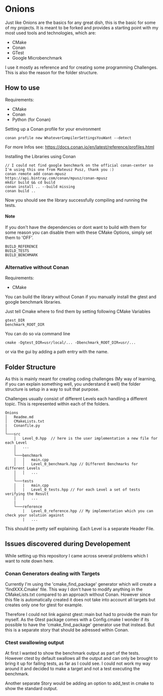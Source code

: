 # Onions
Just like Onions are the basics for any great dish, this is the basic for some of my projects. It is meant to be forked and provides a starting point with my most used tools and technologies, which are:

* CMake
* Conan
* GTest
* Google Microbenchmark

I use it mostly as reference and for creating some programming Challenges. This is also the reason for the folder structure.

## How to use
Requirements:
* CMake
* Conan
* Python (for Conan)

Setting up a Conan profile for your environment
```
conan profile new WhateverCompilerSettingsYouWant --detect
```
For more Infos see: https://docs.conan.io/en/latest/reference/profiles.html

Installing the Libraries using Conan
```
// I could not find google benchmark on the official conan-center so I'm using this one from Mateusz Pusz, thank you :) 
conan remote add conan-mpusz https://api.bintray.com/conan/mpusz/conan-mpusz
mkdir build && cd build
conan install .. --build missing
conan build ..
```

Now you should see the library successfully compiling and running the tests.

#### Note
If you don't have the dependencies or dont want to build with them for some reason you can disable them with these CMake Options, simply set them to 'OFF'.

```
BUILD_REFERENCE
BUILD_TESTS
BUILD_BENCHMARK
```

### Alternative without Conan
Requirements:
* CMake

You can build the library without Conan if you manually install the gtest and google benchmark libraries.

Just tell Cmake where to find them by setting following CMake Variables

```
gtest_DIR
benchmark_ROOT_DIR
```

You can do so via command line
```
cmake -Dgtest_DIR=usr/local/... -Dbenchmark_ROOT_DIR=usr/...
```
or via the gui by adding a path entry with the name.

## Folder Structure
As this is mainly meant for creating coding challenges (My way of learning, if you can explain something well, you understand it well) the folder structure is setup in a way to suit that purpose. 

Challenges usually consist of different Levels each handling a different topic. This is represented within each of the folders.

```
Onions
│   Readme.md
│   CMakeLists.txt
|   Conanfile.py    
│
└───src
    │   Level_0.hpp  // here is the user implementation a new file for each Level
    │   ...
    │
    └───benchmark
    │   │   main.cpp
    │   │   Level_0_benchmark.hpp // Different Benchmarks for different Levels
    │   │   ...
    │
    └───tests
    │   |   main.cpp
    │   |   Level_0_tests.hpp // For each Level a set of tests verifying the Result
    │   |   ...
    |
    └───reference
        |   Level_0_reference.hpp // My implementation which you can check your solution against
        |   ...
```

This should be pretty self explaining. Each Level is a separate Header File.

## Issues discovered during Developement
While setting up this repository I came across several problems which I want to note down here.

### Conan Generators dealing with Targets
Currently I'm using the 'cmake_find_package' generator which will create a 'findXXX.Cmake' file. This way I don't have to modify anything in the CMakeLists.txt compared to an approach without Conan. However since this file is automatically created it does not take into account all targets but creates only one for gtest for example.

Therefore I could not link against gtest::main but had to provide the main for myself. As the Gtest package comes with a Config.cmake I wonder if its possible to have the 'cmake_find_package' generator use that instead. But this is a separate story that should be adressed within Conan.

### Ctest swallowing output
At first I wanted to show the benchmark output as part of the tests. However ctest by default swallows all the output and can only be brought to bring it up for failing tests, as far as I could see. I could not work my way around it and decided to make a target and not a test executing the benchmark.

Another separate Story would be adding an option to add_test in cmake to show the standard output. 